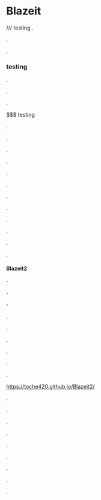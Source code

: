 # Blazeit
/// testing
.

.

.

### testing

.

.

.

$$$ testing

.

.

.

<!DOCTYPE html>

.

.

.

<html>

.

.

.

<title> To the other webpage...

.

.

.

</title>

.

.

.

<h4> Blazeit2

.

.

.

</h4>

.

.

.

<body>

.

.

.

https://toche420.github.io/Blazeit2/

.

.

.

</body>

.

.

.

</html>

.

.

.
